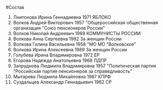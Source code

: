 #Состав
1. Лнитонова Ирина Геннадиевна 1971 ЯБЛОКО
2. Волков Андрей Викторович 1957 \"Общероссийская общественная организация \"Союз пенсионеров России\"
3. Волков Николай Андреевич 1989 КОММУНИСТЫ РОССИИ
4. Волкова Анна Сергеевна 1982 За женщин России
5. Волкова Галина Васильевна 1958 \"МО МО \"Волковское\"
6. Волкова Ирина Алексеевна 1989 За женщин России
7. Голубева Ирина Владимировна 1972 ЕР
8. Егорова Надежда Анатольевна 1968 ЛДПР
9. Запруднова Людмила Владимировна 1957 \"Политическая партия \"Российская партия пенсионеров за справедливость\"
10. Мытарева Людмила Михайловна 1987 КПРФ
11. Суздальцев Александр Геннадьевич 1962 СР
